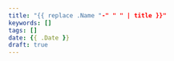 ```yaml
---
title: "{{ replace .Name "-" " " | title }}"
keywords: []
tags: []
date: {{ .Date }}
draft: true
---
```



